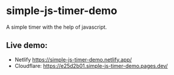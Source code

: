 # simple-js-timer-demo
A simple timer with the help of javascript.  

## Live demo:
- Netlify
https://simple-js-timer-demo.netlify.app/
- Cloudflare:
https://e25d2b01.simple-js-timer-demo.pages.dev/
